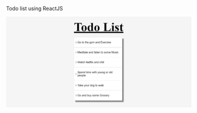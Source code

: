 ﻿Todo list using ReactJS
 
![](images/screencapture-file-C-Users-12269-Desktop-Projects-todolist-build-index-html-2020-03-21-14_52_06.png)


